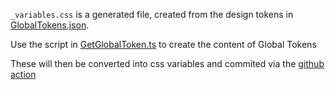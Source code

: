 `_variables.css` is a generated file, created from the design tokens in [GlobalTokens.json](https://github.com/mParticle/aquarium/blob/main/design/GlobalToken.json).

Use the script in [GetGlobalToken.ts](https://github.com/mParticle/aquarium/blob/main/src/utils/GetGlobalToken.ts) to create the content of Global Tokens

These will then be converted into css variables and commited via the [github action](https://github.com/mParticle/aquarium/blob/main/.github/workflows/tokens-to-css.yml)